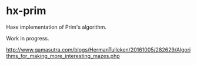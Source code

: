 # hx-prim
Haxe implementation of Prim's algorithm.

Work in progress.

http://www.gamasutra.com/blogs/HermanTulleken/20161005/282629/Algorithms_for_making_more_interesting_mazes.php